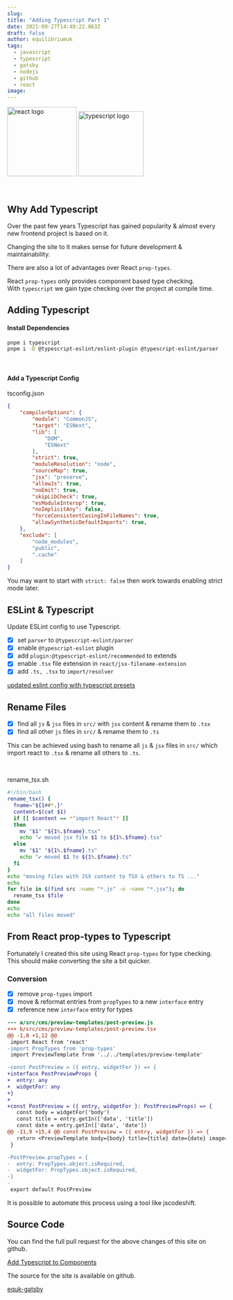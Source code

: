```yaml
---
slug:
title: "Adding Typescript Part 1"
date: 2021-09-27T14:49:22.863Z
draft: false
author: equilibriumuk
tags:
  - javascript
  - typescript
  - gatsby
  - nodejs
  - github
  - react
image:
---
```


<p class="text-center"><img src="/media/logos/reactsq.svg" alt="react logo" width="160px" class="inline"> <img src="/media/logos/typescript.svg" alt="typescript logo" width="150px" class="inline"></p>

<br />

## Why Add Typescript

Over the past few years Typescript has gained popularity & almost every new frontend project is based on it.

Changing the site to it makes sense for future development & maintainability.

There are also a lot of advantages over React `prop-types`.

React `prop-types` only provides component based type checking.<br />
With `typescript` we gain type checking over the project at compile time.

## Adding Typescript

#### Install Dependencies

```bash
pnpm i typescript
pnpm i -D @typescript-eslint/eslint-plugin @typescript-eslint/parser
```

<br />

#### Add a Typescript Config

<i class="fa-solid fa-code git-fork"></i> tsconfig.json

```json
{
    "compilerOptions": {
        "module": "CommonJS",
        "target": "ESNext",
        "lib": [
            "DOM",
            "ESNext"
        ],
        "strict": true,
        "moduleResolution": "node",
        "sourceMap": true,
        "jsx": "preserve",
        "allowJs": true,
        "noEmit": true,
        "skipLibCheck": true,
        "esModuleInterop": true,
        "noImplicitAny": false,
        "forceConsistentCasingInFileNames": true,
        "allowSyntheticDefaultImports": true,
    },
    "exclude": [
        "node_modules",
        "public",
        ".cache"
    ]
}
```
<article class="message is-info">
  <div class="message-body">
    <i class="fa-solid fa-info-circle"></i> You may want to start with <code class="language-text">strict: false</code> then work towards enabling strict mode later.
  </div>
</article>

## ESLint & Typescript

Update ESLint config to use Typescript.

- [x] set `parser` to `@typescript-eslint/parser`
- [x] enable `@typescript-eslint` plugin
- [x] add `plugin:@typescript-eslint/recommended` to extends
- [x] enable `.tsx` file extension in `react/jsx-filename-extension`
- [x] add `.ts, .tsx` to `import/resolver`

<i class="fa-solid fa-code-fork git-fork"></i> <a href="https://github.com/equk/equk-gatsby/pull/8/commits/a68e9076b4dbf57ccedf0fa2a8d47832854154f0" target="_blank" rel="noopener noreferrer">updated eslint config with typescript presets</a>

## Rename Files

- [x] find all `js` & `jsx` files in `src/` with `jsx` content & rename them to `.tsx`
- [x] find all other `js` files in `src/` & rename them to `.ts`

This can be achieved using bash to rename all `js` & `jsx` files in `src/` which import react to `.tsx` & rename all others to `.ts`.

<br />

<i class="fa-solid fa-code git-fork"></i> rename_tsx.sh

```bash
#!/bin/bash
rename_tsx() {
  fname="${1##*.}"
  content=$(cat $1)
  if [[ $content == *"import React"* ]]
  then
    mv "$1" "${1%.$fname}.tsx"
    echo "✔ moved jsx file $1 to ${1%.$fname}.tsx"
  else
    mv "$1" "${1%.$fname}.ts"
    echo "✔ moved $1 to ${1%.$fname}.ts"
  fi
}
echo "moving files with JSX content to TSX & others to TS ..."
echo
for file in $(find src -name "*.js" -o -name "*.jsx"); do
  rename_tsx $file
done
echo
echo "all files moved"
```

## From React prop-types to Typescript

Fortunately I created this site using React `prop-types` for type checking.<br />
This should make converting the site a bit quicker.

### Conversion

- [x] remove `prop-types` import
- [x] move & reformat entries from `propTypes` to a new `interface` entry
- [x] reference new `interface` entry for types

```diff
--- a/src/cms/preview-templates/post-preview.js
+++ b/src/cms/preview-templates/post-preview.tsx
@@ -1,8 +1,12 @@
 import React from 'react'
-import PropTypes from 'prop-types'
 import PreviewTemplate from '../../templates/preview-template'

-const PostPreview = ({ entry, widgetFor }) => {
+interface PostPreviewProps {
+  entry: any
+  widgetFor: any
+}
+
+const PostPreview = ({ entry, widgetFor }: PostPreviewProps) => {
   const body = widgetFor('body')
   const title = entry.getIn(['data', 'title'])
   const date = entry.getIn(['data', 'date'])
@@ -11,9 +15,4 @@ const PostPreview = ({ entry, widgetFor }) => {
   return <PreviewTemplate body={body} title={title} date={date} image={image} />
 }

-PostPreview.propTypes = {
-  entry: PropTypes.object.isRequired,
-  widgetFor: PropTypes.object.isRequired,
-}
-
 export default PostPreview
```

<article class="message is-info">
  <div class="message-body">
    <i class="fa-solid fa-info-circle"></i> It is possible to automate this process using a tool like jscodeshift.
  </div>
</article>

## Source Code

You can find the full pull request for the above changes of this site on github.

<i class="fa-solid fa-code-fork git-fork"></i> <a href="https://github.com/equk/equk-gatsby/pull/8" target="_blank" rel="noopener noreferrer">Add Typescript to Components</a>

The source for the site is available on github.

<a class="github" href="https://github.com/equk/equk-gatsby" aria-label="View on GitHub" target="_blank" rel="noopener noreferrer"><i class="fa-brands fa-github"></i> equk-gatsby</a>